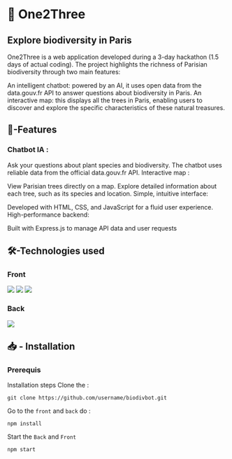 
# 🌳 One2Three

## Explore biodiversity in Paris

One2Three is a web application developed during a 3-day hackathon (1.5 days of actual coding). The project highlights the richness of Parisian biodiversity through two main features:

An intelligent chatbot: powered by an AI, it uses open data from the data.gouv.fr API to answer questions about biodiversity in Paris.
An interactive map: this displays all the trees in Paris, enabling users to discover and explore the specific characteristics of these natural treasures.


## 🚀-Features
### Chatbot IA :

Ask your questions about plant species and biodiversity.
The chatbot uses reliable data from the official data.gouv.fr API.
Interactive map :

View Parisian trees directly on a map.
Explore detailed information about each tree, such as its species and location.
Simple, intuitive interface:

Developed with HTML, CSS, and JavaScript for a fluid user experience.
High-performance backend:

Built with Express.js to manage API data and user requests

## 🛠️-Technologies used


### Front
![](https://i.imgur.com/3kft7Zd.png)
![](https://i.imgur.com/pNTx16C.png)
![](https://i.imgur.com/LkswR1Y.png)

### Back

![](https://i.imgur.com/xHz2AER.png)

## 📥 - Installation
### Prerequis

Installation steps
Clone the :

    git clone https://github.com/username/biodivbot.git

Go to the  `front` and `back`  do : 

    npm install

Start the `Back` and `Front`

    npm start





 